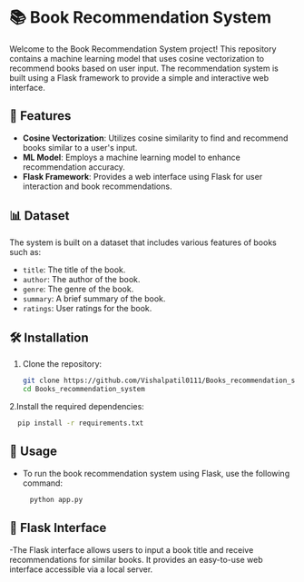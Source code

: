 # 📚 Book Recommendation System

Welcome to the Book Recommendation System project! This repository contains a machine learning model that uses cosine vectorization to recommend books based on user input. The recommendation system is built using a Flask framework to provide a simple and interactive web interface.

## 🌟 Features

- **Cosine Vectorization**: Utilizes cosine similarity to find and recommend books similar to a user's input.
- **ML Model**: Employs a machine learning model to enhance recommendation accuracy.
- **Flask Framework**: Provides a web interface using Flask for user interaction and book recommendations.

## 📊 Dataset

The system is built on a dataset that includes various features of books such as:
- `title`: The title of the book.
- `author`: The author of the book.
- `genre`: The genre of the book.
- `summary`: A brief summary of the book.
- `ratings`: User ratings for the book.

## 🛠️ Installation

1. Clone the repository:
   ```bash
   git clone https://github.com/Vishalpatil0111/Books_recommendation_system.git
   cd Books_recommendation_system
   ```
2.Install the required dependencies:
```bash
  pip install -r requirements.txt
```
## 🚀 Usage
- To run the book recommendation system using Flask, use the following command:
```bash
     python app.py
```

## 🎨 Flask Interface
-The Flask interface allows users to input a book title and receive recommendations for similar books. It provides an easy-to-use web interface accessible via a local server.
